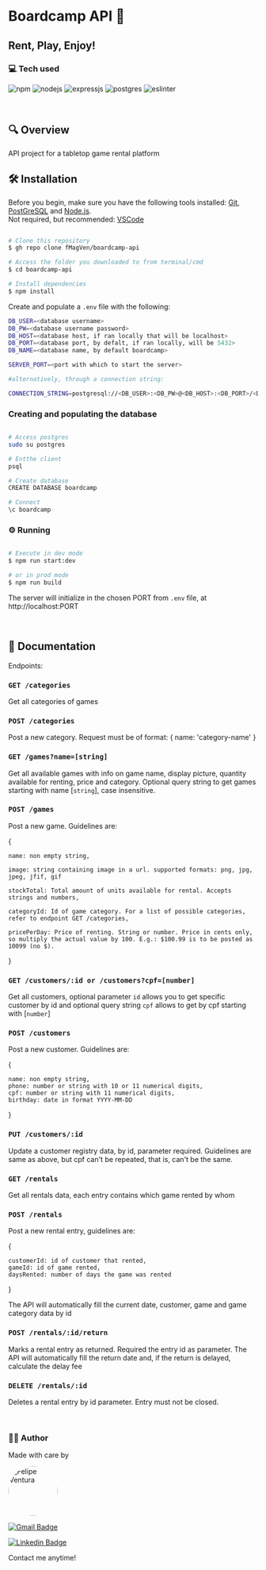 #  Boardcamp API :game_die:
## Rent, Play, Enjoy!

### :computer: Tech used
<p>
	<img alt="npm" src="https://img.shields.io/badge/npm-CB3837?style=for-the-badge&logo=npm&logoColor=white"/>
	<img alt="nodejs" src="https://img.shields.io/badge/Node.js-339933?style=for-the-badge&logo=nodedotjs&logoColor=white"/>
	<img alt="expressjs" src="https://img.shields.io/badge/Express.js-404D59?style=for-the-badge"/>
	<img alt="postgres" src="https://img.shields.io/badge/PostgreSQL-316192?style=for-the-badge&logo=postgresql&logoColor=white"/>
	<img alt="eslinter" src="https://img.shields.io/badge/eslint-3A33D1?style=for-the-badge&logo=eslint&logoColor=white"/>
	
</p>

<br/>


## :mag: Overview 

API project for a tabletop game rental platform

## :hammer_and_wrench: Installation

Before you begin, make sure you have the following tools installed:
[Git](https://git-scm.com), [PostGreSQL](https://www.postgresql.org/) and
[Node.js](https://nodejs.org/en/).
<br>
Not required, but recommended:
[VSCode](https://code.visualstudio.com/)

```bash

# Clone this repository
$ gh repo clone fMagVen/boardcamp-api

# Access the folder you downloaded to from terminal/cmd
$ cd boardcamp-api

# Install dependencies
$ npm install

```

Create and populate a `.env` file with the following:
```bash
DB_USER=<database username>
DB_PW=<database username password>
DB_HOST=<database host, if ran locally that will be localhost>
DB_PORT=<database port, by defalt, if ran locally, will be 5432>
DB_NAME=<database name, by default boardcamp>

SERVER_PORT=<port with which to start the server>

#alternatively, through a connection string:

CONNECTION_STRING=postgresql://<DB_USER>:<DB_PW>@<DB_HOST>:<DB_PORT>/<DB_NAME>
```

### Creating and populating the database

```bash

# Access postgres
sudo su postgres

# Entthe client
psql

# Create database
CREATE DATABASE boardcamp

# Connect
\c boardcamp

```

### :gear: Running
```bash

# Execute in dev mode
$ npm run start:dev

# or in prod mode
$ npm run build

```
The server will initialize in the chosen PORT from `.env` file, at http://localhost:PORT

<br/>


## 📜 Documentation

Endpoints:

### `GET /categories`
Get all categories of games
### `POST /categories`
Post a new category. Request must be of format: { name: 'category-name' }
### `GET /games?name=[string]`
Get all available games with info on game name, display picture, quantity available for renting, price and category. Optional query string to get games starting with name [```string```], case insensitive.
### `POST /games`
Post a new game. Guidelines are:

{

	name: non empty string,

	image: string containing image in a url. supported formats: png, jpg, jpeg, jfif, gif

	stockTotal: Total amount of units available for rental. Accepts strings and numbers,

	categoryId: Id of game category. For a list of possible categories, refer to endpoint GET /categories,

	pricePerDay: Price of renting. String or number. Price in cents only, so multiply the actual value by 100. E.g.: $100.99 is to be posted as 10099 (no $).
}
### `GET /customers/:id or /customers?cpf=[number]`
Get all customers, optional parameter ```id``` allows you to get specific customer by id and optional query string ```cpf``` allows to get by cpf starting with [```number```]
### `POST /customers`
Post a new customer. Guidelines are:

{

	name: non empty string,
	phone: number or string with 10 or 11 numerical digits,
	cpf: number or string with 11 numerical digits,
	birthday: date in format YYYY-MM-DD

} 
### `PUT /customers/:id`
Update a customer registry data, by id, parameter required. Guidelines are same as above, but cpf can't be repeated, that is, can't be the same.
### `GET /rentals`
Get all rentals data, each entry contains which game rented by whom

### `POST /rentals`
Post a new rental entry, guidelines are:

{

	customerId: id of customer that rented,
	gameId: id of game rented,
	daysRented: number of days the game was rented

}

The API will automatically fill the current date, customer, game and game category data by id

### `POST /rentals/:id/return`
Marks a rental entry as returned. Required the entry id as parameter. The API will automatically fill the return date and, if the return is delayed, calculate the delay fee

### `DELETE /rentals/:id`
Deletes a rental entry by id parameter. Entry must not be closed.
<br/>

<br/>


### :man_technologist: Author
<p>Made with care by</p>
<a href="https://github.com/fMagVen"><img  style="border-radius: 50%;"  src="https://avatars.githubusercontent.com/u/78576546?v=4"  width="100px;"  alt="Felipe Ventura"/></a>

[![Gmail Badge](https://img.shields.io/badge/-fmagven93@gmail.com-c14438?style=flat&logo=Gmail&logoColor=white&link=mailto:fmagven93@gmail.com)](mailto:fmagven93@gmail.com)

[![Linkedin Badge](https://img.shields.io/badge/-Felipe-Ventura?style=flat&logo=Linkedin&logoColor=white&color=blue&link=https://www.linkedin.com/in/fmagven/)](https://www.linkedin.com/in/fmagven/)
<p>Contact me anytime!</p> 

<br/><br/>
